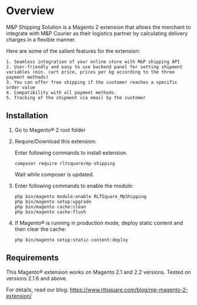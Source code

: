 # Overview

M&P Shipping Solution is a Magento 2 extension that allows the merchant to integrate with M&P Courier as their logistics partner by calculating delivery charges in a flexible manner.

Here are some of the salient features for the extension:

```
1. Seamless integration of your online store with M&P shipping API
2. User-friendly and easy to use backend panel for setting shipment variables (min. cart price, prices per kg according to the three payment methods)
3. You can offer free shipping if the customer reaches a specific order value
4. Compatibility with all payment methods.
5. Tracking of the shipment via email by the customer
```

## Installation

1. Go to Magento® 2 root folder

2. Require/Download this extension:

   Enter following commands to install extension.

   ```
   composer require rltsquare/mp-shipping
   ```

   Wait while composer is updated.
 
3. Enter following commands to enable the module:

   ```
   php bin/magento module:enable RLTSquare_MpShipping
   php bin/magento setup:upgrade
   php bin/magento cache:clean
   php bin/magento cache:flush
   ```

4. If Magento® is running in production mode, deploy static content and then clear the cache: 

   ```
   php bin/magento setup:static-content:deploy
   ```


## Requirements

This Magento® extension works on Magento 2.1 and 2.2 versions. Tested on versions 2.1.6 and above.

For details, read our blog:
https://www.rltsquare.com/blog/mp-magento-2-extension/

